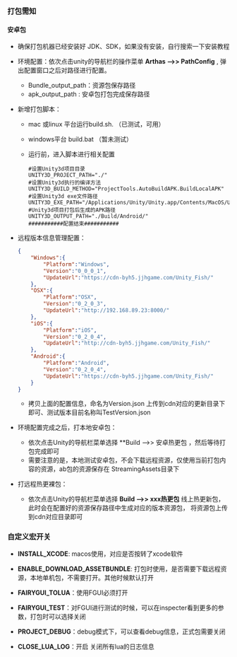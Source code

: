 ### 打包需知

#### 安卓包

* 确保打包机器已经安装好 JDK、SDK，如果没有安装，自行搜索一下安装教程

* 环境配置：依次点击unity的导航栏的操作菜单  **Arthas -->> PathConfig** , 弹出配置窗口之后对路径进行配置。 

  * Bundle_output_path：资源包保存路径
  * apk_output_path : 安卓包打包完成保存路径

* 新增打包脚本：

  * mac 或linux 平台运行build.sh.   （已测试，可用）

  * windows平台  build.bat （暂未测试）

  * 运行前，进入脚本进行相关配置

    ```shell
    #设置Unity3d项目目录
    UNITY3D_PROJECT_PATH="./"
    #设置Unity3d执行的编译方法
    UNITY3D_BUILD_METHOD="ProjectTools.AutoBuildAPK.BuildLocalAPK"
    #设置Unity3d exe文件路径
    UNITY3D_EXE_PATH="/Applications/Unity/Unity.app/Contents/MacOS/Unity"
    #Unity3d项目打包后生成的APK路径
    UNITY3D_OUTPUT_PATH="./Build/Android/"
    ###########配置结束###########
    ```

    

* 远程版本信息管理配置：

  ```json
  {
      "Windows":{
          "Platform":"Windows",
          "Version":"0_0_0_1",
          "UpdateUrl":"https://cdn-byh5.jjhgame.com/Unity_Fish/"
      },
      "OSX":{
          "Platform":"OSX",
          "Version":"0_2_0_3",
          "UpdateUrl":"http://192.168.89.23:8000/"
      },
      "iOS":{
          "Platform":"iOS",
          "Version":"0_2_0_4",
          "UpdateUrl":"http://cdn-byh5.jjhgame.com/Unity_Fish/"
      },
      "Android":{
          "Platform":"Android",
          "Version":"0_2_0_4",
          "UpdateUrl":"https://cdn-byh5.jjhgame.com/Unity_Fish/"
      }
  }
  ```
  
  * 拷贝上面的配置信息，命名为Version.json 上传到cdn对应的更新目录下即可、测试版本目前名称叫TestVersion.json
  
* 环境配置完成之后，打本地安卓包：

  * 依次点击Unity的导航栏菜单选择 **Build -->> 安卓热更包 ，然后等待打包完成即可
  * 需要注意的是，本地测试安卓包，不会下载远程资源，仅使用当前打包内容的资源，ab包的资源保存在 StreamingAssets目录下

* 打远程热更裸包：

  * 依次点击Unity的导航栏菜单选择 **Build -->> xxx热更包** 线上热更新包，此时会在配置好的资源保存路径中生成对应的版本资源包， 将资源包上传到cdn对应目录即可



### 自定义宏开关

* **INSTALL_XCODE**:  macos使用，对应是否按转了xcode软件
* **ENABLE_DOWNLOAD_ASSETBUNDLE**: 打包时使用，是否需要下载远程资源，本地单机包，不需要打开。其他时候默认打开
* **FAIRYGUI_TOLUA**：使用FGUI必须打开
* **FAIRYGUI_TEST**：对FGUI进行测试的时候，可以在inspecter看到更多的参数，打包时可以选择关闭

* **PROJECT_DEBUG**：debug模式下，可以查看debug信息，正式包需要关闭
* **CLOSE_LUA_LOG**：开启 关闭所有lua的日志信息